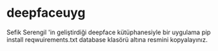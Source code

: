 # deepfaceuyg
Sefik Serengil 'in geliştirdiği deepface kütüphanesiyle bir uygulama
pip install reqwuirements.txt
database klasörü altına resmini kopyalayınız.
